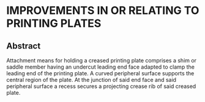 # IMPROVEMENTS IN OR RELATING TO PRINTING PLATES

## Abstract
Attachment means for holding a creased printing plate comprises a shim or saddle member having an undercut leading end face adapted to clamp the leading end of the printing plate. A curved peripheral surface supports the central region of the plate. At the junction of said end face and said peripheral surface a recess secures a projecting crease rib of said creased plate.